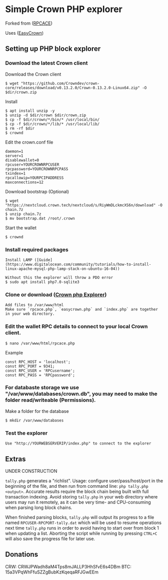 Simple Crown PHP explorer
==============================

Forked from ([RPCACE](https://github.com/stolendata/rpc-ace))

Uses ([EasyCrown](https://github.com/defunctec/EasyCrown-PHP))

Setting up PHP block explorer
------------------

### Download the latest Crown client

Download the Crown client

	$ wget "https://github.com/Crowndev/crown-core/releases/download/v0.13.2.0/Crown-0.13.2.0-Linux64.zip" -O $dir/crown.zip

Install

	$ apt install unzip -y
	$ unzip -d $dir/crown $dir/crown.zip
	$ cp -f $dir/crown/*/bin/* /usr/local/bin/
	$ cp -f $dir/crown/*/lib/* /usr/local/lib/
	$ rm -rf $dir
	$ crownd

Edit the crown.conf file

    daemon=1
    server=1
    disablewallet=0
    rpcuser=YOURCROWNRPCUSER
    rpcpassword=YOURCROWNRPCPASS
    txindex=1
    rpcallowip=YOURPCIPADDRESS
    maxconnections=12

Download bootstrap (Optional)

	$ wget "https://nextcloud.crown.tech/nextcloud/s/RiyWmDLckmcXS6n/download" -O chain.7z
	$ unzip chain.7z
	$ mv bootstrap.dat /root/.crown

Start the wallet

	$ crownd

### Install required packages
	
	Install LAMP ([Guide](https://www.digitalocean.com/community/tutorials/how-to-install-linux-apache-mysql-php-lamp-stack-on-ubuntu-16-04))

	Without this the explorer will throw a PDO error
	$ sudo apt install php7.0-sqlite3

### Clone or download ([Crown php Explorer](https://github.com/defunctec/Simple-Crown-Block-explorer-PHP))
	
	Add files to /var/www/html
	Make sure `rpcace.php`, `easycrown.php` and `index.php` are together in your web directory.

### Edit the wallet RPC details to connect to your local Crown client.

	$ nano /var/www/html/rpcace.php

Example

	const RPC_HOST = 'localhost';
	const RPC_PORT = 9341;
	const RPC_USER = 'RPCusername';
	const RPC_PASS = 'RPCpassword';

### For databaste storage we use "/var/www/databases/crown.db", you may need to make the folder read/writeable (Permissions).

Make a folder for the database
	
	$ mkdir /var/www/databases

### Test the explorer

	Use "http://YOURWEBSERVERIP/index.php" to connect to the explorer

Extras
------
UNDER CONSTRUCTION 

`tally.php` generates a "richlist". Usage: configure user/pass/host/port in the beginning of the file, and then run from command line: `php tally.php <output>`. Accurate results require the block chain being built with full transaction indexing. Avoid storing `tally.php` in your web directory where users may run it remotely, as it can be very time- and CPU-consuming when parsing long block chains.

When finished parsing blocks, `tally.php` will output its progress to a file named `RPCUSER-RPCPORT-tally.dat` which will be used to resume operations next time `tally.php` runs in order to avoid having to start over from block 1 when updating a list. Aborting the script while running by pressing `CTRL+C` will also save the progress file for later use.


Donations
---------

CRW: CRWJPWadh8aM4Tps8mJALLP3HhSfvE6s4DBm
BTC: 15a3VPqWhFfuSZZgBubKzKqeqaRFJGwEEm
